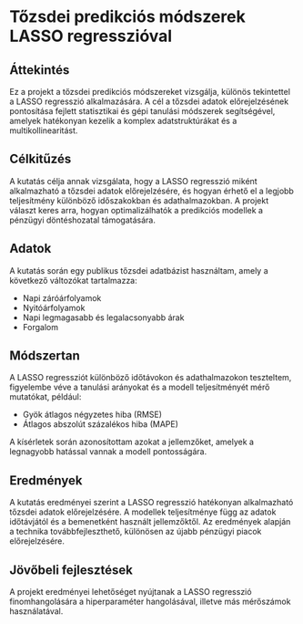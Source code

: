 # Tőzsdei predikciós módszerek LASSO regresszióval

## Áttekintés

Ez a projekt a tőzsdei predikciós módszereket vizsgálja, különös tekintettel a LASSO regresszió alkalmazására. A cél a tőzsdei adatok előrejelzésének pontosítása fejlett statisztikai és gépi tanulási módszerek segítségével, amelyek hatékonyan kezelik a komplex adatstruktúrákat és a multikollinearitást.

## Célkitűzés

A kutatás célja annak vizsgálata, hogy a LASSO regresszió miként alkalmazható a tőzsdei adatok előrejelzésére, és hogyan érhető el a legjobb teljesítmény különböző időszakokban és adathalmazokban. A projekt választ keres arra, hogyan optimalizálhatók a predikciós modellek a pénzügyi döntéshozatal támogatására.

## Adatok

A kutatás során egy publikus tőzsdei adatbázist használtam, amely a következő változókat tartalmazza:

- Napi záróárfolyamok
- Nyitóárfolyamok
- Napi legmagasabb és legalacsonyabb árak
- Forgalom

## Módszertan

A LASSO regressziót különböző időtávokon és adathalmazokon teszteltem, figyelembe véve a tanulási arányokat és a modell teljesítményét mérő mutatókat, például:

- Gyök átlagos négyzetes hiba (RMSE)
- Átlagos abszolút százalékos hiba (MAPE)

A kísérletek során azonosítottam azokat a jellemzőket, amelyek a legnagyobb hatással vannak a modell pontosságára.

## Eredmények

A kutatás eredményei szerint a LASSO regresszió hatékonyan alkalmazható tőzsdei adatok előrejelzésére. A modellek teljesítménye függ az adatok időtávjától és a bemenetként használt jellemzőktől. Az eredmények alapján a technika továbbfejleszthető, különösen az újabb pénzügyi piacok előrejelzésére.

## Jövőbeli fejlesztések

A projekt eredményei lehetőséget nyújtanak a LASSO regresszió finomhangolására a hiperparaméter hangolásával, illetve más mérőszámok használatával.
